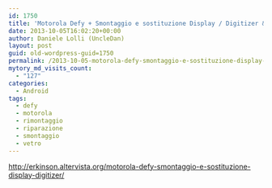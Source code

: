 ```yaml
---
id: 1750
title: 'Motorola Defy + Smontaggio e sostituzione Display / Digitizer &#8211; Lo smontatore'
date: 2013-10-05T16:02:20+00:00
author: Daniele Lolli (UncleDan)
layout: post
guid: old-wordpress-guid=1750
permalink: /2013-10-05-motorola-defy-smontaggio-e-sostituzione-display-digitizer-lo-smontatore.html
mytory_md_visits_count:
  - "127"
categories:
  - Android
tags:
  - defy
  - motorola
  - rimontaggio
  - riparazione
  - smontaggio
  - vetro
---
```

<http://erkinson.altervista.org/motorola-defy-smontaggio-e-sostituzione-display-digitizer/>
